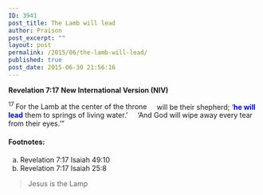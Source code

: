 ```yaml
---
ID: 3941
post_title: The Lamb will lead
author: Praison
post_excerpt: ""
layout: post
permalink: /2015/06/the-lamb-will-lead/
published: true
post_date: 2015-06-30 21:56:16
---
```

<strong>Revelation 7:17</strong>
<strong> New International Version (NIV)</strong>
<div class="poetry top-05">
<p class="line"><span id="en-NIV-30828" class="text Rev-7-17"><sup class="versenum">17 </sup>For the Lamb at the center of the throne</span>
<span class="indent-1"><span class="indent-1-breaks">    </span><span class="text Rev-7-17">will be their shepherd;</span></span>
<span class="text Rev-7-17">‘<span style="color: #0000ff;"><strong>he will lead</strong></span> them to springs of living water.’</span>
<span class="indent-1"><span class="indent-1-breaks">    </span><span class="text Rev-7-17">‘And God will wipe away every tear from their eyes.’”</span></span></p>

</div>
<div class="footnotes">
<h4>Footnotes:</h4>
<ol type="a">
	<li id="fen-NIV-30828a">Revelation 7:17 <span class="footnote-text">Isaiah 49:10</span></li>
	<li id="fen-NIV-30828b">Revelation 7:17 <span class="footnote-text">Isaiah 25:8</span></li>
</ol>
<blockquote>Jesus is the Lamp</blockquote>
</div>